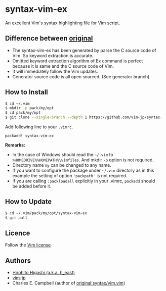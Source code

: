 syntax-vim-ex
=============

An excellent Vim's syntax highlighting file for Vim script.

## Difference between [original][original]

-   The syntax-vim-ex has been generated by parse the C source code of Vim.  So
    keyword extraction is accurate.
-   Omitted keyword extraction algorithm of Ex command is perfect because it is
    same and the C source code of Vim.
-   It will immediately follow the Vim updates.
-   Generator source code is all open sourced.  (See generator branch)

## How to Install

```sh
$ cd ~/.vim
$ mkdir -p pack/my/opt
$ cd pack/my/opt
$ git clone --single-branch --depth 1 https://github.com/vim-jp/syntax-vim-ex.git
```

Add following line to your `.vimrc`.

```vim
packadd! syntax-vim-ex
```

**Remarks:**

-   In the case of Windows should read the `~/.vim` to
    `%HOMEDRIVE%%HOMEPATH%\vimfiles`.  And mkdir `-p` option is not required.
-   Directory name `my` can be changed to any name.
-   If you want to configure the package under `~/.vim` directory as in this
    example the setting of option `'packpath'` is not required.
-   If you are calling `:packloadall` explicitly in your .vimrc, `packadd`
    should be added before it.

## How to Update

```sh
$ cd ~/.vim/pack/my/opt/syntax-vim-ex
$ git pull
```

## Licence

Follow the [Vim license][license]

## Authors

-   [Hirohito Higashi (a.k.a. h_east)](https://github.com/h-east)
-   [vim-jp](http://vim-jp.org/)
-   Charles E. Campbell (author of [original syntax/vim.vim][original])

[original]:https://github.com/vim/vim/blob/master/runtime/syntax/vim.vim
[license]:https://github.com/vim/vim/blob/master/README.md#copying
